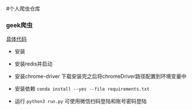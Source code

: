 
#个人爬虫仓库

### geek爬虫
[具体代码](crawlers/geek_crawler.py)
- 安装
 - 安装redis并启动
 - 安装chrome-driver
 下载安装完之后将chromeDriver路径配置到环境变量中
 - 安装依赖
`conda install --yes --file requirements.txt`

- 运行
`python3 run.py`
可使用微信扫码登陆和账号密码登陆





